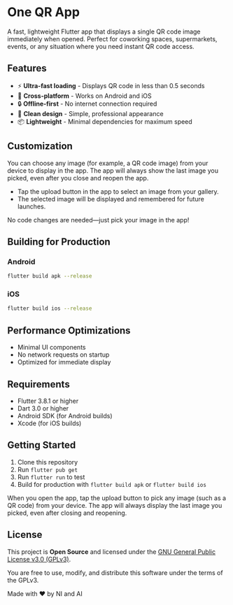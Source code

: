 # One QR App

A fast, lightweight Flutter app that displays a single QR code image immediately when opened. Perfect for coworking spaces, supermarkets, events, or any situation where you need instant QR code access.

## Features

- ⚡ **Ultra-fast loading** - Displays QR code in less than 0.5 seconds
- 📱 **Cross-platform** - Works on Android and iOS
- 🔒 **Offline-first** - No internet connection required
- 🎨 **Clean design** - Simple, professional appearance
- 📦 **Lightweight** - Minimal dependencies for maximum speed

## Customization

You can choose any image (for example, a QR code image) from your device to display in the app. The app will always show the last image you picked, even after you close and reopen the app.

- Tap the upload button in the app to select an image from your gallery.
- The selected image will be displayed and remembered for future launches.

No code changes are needed—just pick your image in the app!

## Building for Production

### Android
```bash
flutter build apk --release
```

### iOS
```bash
flutter build ios --release
```

## Performance Optimizations

- Minimal UI components
- No network requests on startup
- Optimized for immediate display

## Requirements

- Flutter 3.8.1 or higher
- Dart 3.0 or higher
- Android SDK (for Android builds)
- Xcode (for iOS builds)

## Getting Started

1. Clone this repository
2. Run `flutter pub get`
3. Run `flutter run` to test
4. Build for production with `flutter build apk` or `flutter build ios`

When you open the app, tap the upload button to pick any image (such as a QR code) from your device. The app will always display the last image you picked, even after closing and reopening.

## License

This project is **Open Source** and licensed under the [GNU General Public License v3.0 (GPLv3)](LICENSE).

You are free to use, modify, and distribute this software under the terms of the GPLv3.

Made with ❤️ by NI and AI
